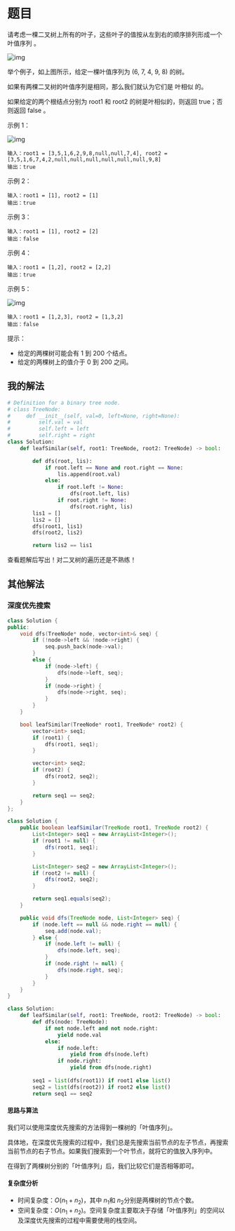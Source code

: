 # 题目

请考虑一棵二叉树上所有的叶子，这些叶子的值按从左到右的顺序排列形成一个 叶值序列 。

![img](https://s3-lc-upload.s3.amazonaws.com/uploads/2018/07/16/tree.png)

举个例子，如上图所示，给定一棵叶值序列为 (6, 7, 4, 9, 8) 的树。

如果有两棵二叉树的叶值序列是相同，那么我们就认为它们是 叶相似 的。

如果给定的两个根结点分别为 root1 和 root2 的树是叶相似的，则返回 true；否则返回 false 。

 

示例 1：

![img](https://assets.leetcode.com/uploads/2020/09/03/leaf-similar-1.jpg)

```
输入：root1 = [3,5,1,6,2,9,8,null,null,7,4], root2 = [3,5,1,6,7,4,2,null,null,null,null,null,null,9,8]
输出：true
```

示例 2：

```
输入：root1 = [1], root2 = [1]
输出：true
```

示例 3：

```
输入：root1 = [1], root2 = [2]
输出：false
```

示例 4：

```
输入：root1 = [1,2], root2 = [2,2]
输出：true
```

示例 5：

![img](https://assets.leetcode.com/uploads/2020/09/03/leaf-similar-2.jpg)

```
输入：root1 = [1,2,3], root2 = [1,3,2]
输出：false
```


提示：

- 给定的两棵树可能会有 1 到 200 个结点。
- 给定的两棵树上的值介于 0 到 200 之间。

## 我的解法

```python
# Definition for a binary tree node.
# class TreeNode:
#     def __init__(self, val=0, left=None, right=None):
#         self.val = val
#         self.left = left
#         self.right = right
class Solution:
    def leafSimilar(self, root1: TreeNode, root2: TreeNode) -> bool:

        def dfs(root, lis):
            if root.left == None and root.right == None:
                lis.append(root.val)
            else:
                if root.left != None:
                    dfs(root.left, lis)
                if root.right != None:
                    dfs(root.right, lis)
        lis1 = []
        lis2 = []
        dfs(root1, lis1)
        dfs(root2, lis2)

        return lis2 == lis1
```

查看题解后写出！对二叉树的遍历还是不熟练！

## 其他解法

### 深度优先搜索

```c++
class Solution {
public:
    void dfs(TreeNode* node, vector<int>& seq) {
        if (!node->left && !node->right) {
            seq.push_back(node->val);
        }
        else {
            if (node->left) {
                dfs(node->left, seq);
            }
            if (node->right) {
                dfs(node->right, seq);
            }
        }
    }

    bool leafSimilar(TreeNode* root1, TreeNode* root2) {
        vector<int> seq1;
        if (root1) {
            dfs(root1, seq1);
        }

        vector<int> seq2;
        if (root2) {
            dfs(root2, seq2);
        }

        return seq1 == seq2;
    }
};
```

```java
class Solution {
    public boolean leafSimilar(TreeNode root1, TreeNode root2) {
        List<Integer> seq1 = new ArrayList<Integer>();
        if (root1 != null) {
            dfs(root1, seq1);
        }

        List<Integer> seq2 = new ArrayList<Integer>();
        if (root2 != null) {
            dfs(root2, seq2);
        }

        return seq1.equals(seq2);
    }

    public void dfs(TreeNode node, List<Integer> seq) {
        if (node.left == null && node.right == null) {
            seq.add(node.val);
        } else {
            if (node.left != null) {
                dfs(node.left, seq);
            }
            if (node.right != null) {
                dfs(node.right, seq);
            }
        }
    }
}
```

```python
class Solution:
    def leafSimilar(self, root1: TreeNode, root2: TreeNode) -> bool:
        def dfs(node: TreeNode):
            if not node.left and not node.right:
                yield node.val
            else:
                if node.left:
                    yield from dfs(node.left)
                if node.right:
                    yield from dfs(node.right)
        
        seq1 = list(dfs(root1)) if root1 else list()
        seq2 = list(dfs(root2)) if root2 else list()
        return seq1 == seq2
```



#### 思路与算法

我们可以使用深度优先搜索的方法得到一棵树的「叶值序列」。

具体地，在深度优先搜索的过程中，我们总是先搜索当前节点的左子节点，再搜索当前节点的右子节点。如果我们搜索到一个叶节点，就将它的值放入序列中。

在得到了两棵树分别的「叶值序列」后，我们比较它们是否相等即可。

#### 复杂度分析

- 时间复杂度：$O(n_1 + n_2)$，其中 $n_1$和 $n_2$分别是两棵树的节点个数。
- 空间复杂度：$O(n_1 + n_2)$。空间复杂度主要取决于存储「叶值序列」的空间以及深度优先搜索的过程中需要使用的栈空间。

